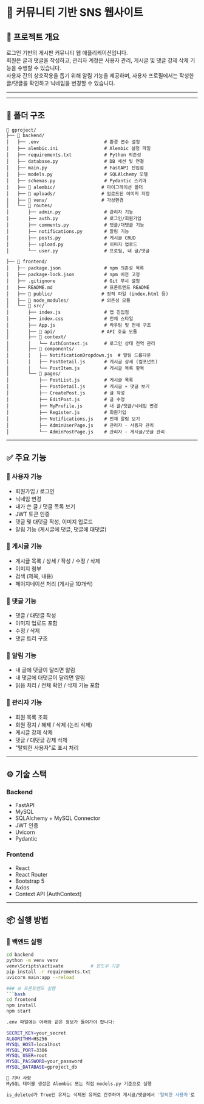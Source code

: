 # 📌 커뮤니티 기반 SNS 웹사이트

## 📖 프로젝트 개요

로그인 기반의 게시판 커뮤니티 웹 애플리케이션입니다.  
회원은 글과 댓글을 작성하고, 관리자 계정은 사용자 관리, 게시글 및 댓글 강제 삭제 기능을 수행할 수 있습니다.  
사용자 간의 상호작용을 돕기 위해 알림 기능을 제공하며, 사용자 프로필에서는 작성한 글/댓글을 확인하고 닉네임을 변경할 수 있습니다.

---


---

## 📁 폴더 구조

```
📁 gproject/
├── 📁 backend/
│   ├── .env                        # 환경 변수 설정
│   ├── alembic.ini                 # Alembic 설정 파일
│   ├── requirements.txt            # Python 의존성
│   ├── database.py                 # DB 세션 및 연결
│   ├── main.py                     # FastAPI 진입점
│   ├── models.py                   # SQLAlchemy 모델
│   ├── schemas.py                  # Pydantic 스키마
│   ├── 📁 alembic/                 # 마이그레이션 폴더
│   ├── 📁 uploads/                 # 업로드된 이미지 저장
│   ├── 📁 venv/                    # 가상환경
│   └── 📁 routes/
│       ├── admin.py                # 관리자 기능
│       ├── auth.py                 # 로그인/회원가입
│       ├── comments.py             # 댓글/대댓글 기능
│       ├── notifications.py        # 알림 기능
│       ├── posts.py                # 게시글 CRUD
│       ├── upload.py               # 이미지 업로드
│       └── user.py                 # 프로필, 내 글/댓글

├── 📁 frontend/
│   ├── package.json                # npm 의존성 목록
│   ├── package-lock.json           # npm 버전 고정
│   ├── .gitignore                  # Git 무시 설정
│   ├── README.md                   # 프론트엔드 README
│   ├── 📁 public/                  # 정적 파일 (index.html 등)
│   ├── 📁 node_modules/            # 의존성 모듈
│   └── 📁 src/
│       ├── index.js                # 앱 진입점
│       ├── index.css               # 전체 스타일
│       ├── App.js                  # 라우팅 및 전체 구조
│       ├── 📁 api/                 # API 호출 모듈
│       ├── 📁 context/
│       │   └── AuthContext.js      # 로그인 상태 전역 관리
│       ├── 📁 components/
│       │   ├── NotificationDropdown.js  # 알림 드롭다운
│       │   ├── PostDetail.js       # 게시글 상세 (컴포넌트)
│       │   └── PostItem.js         # 게시글 목록 항목
│       └── 📁 pages/
│           ├── PostList.js         # 게시글 목록
│           ├── PostDetail.js       # 게시글 + 댓글 보기
│           ├── CreatePost.js       # 글 작성
│           ├── EditPost.js         # 글 수정
│           ├── MyProfile.js        # 내 글/댓글/닉네임 변경
│           ├── Register.js         # 회원가입
│           ├── Notifications.js    # 전체 알림 보기
│           ├── AdminUserPage.js    # 관리자 - 사용자 관리
│           └── AdminPostPage.js    # 관리자 - 게시글/댓글 관리
```


---

## ✅ 주요 기능

### 👤 사용자 기능

- 회원가입 / 로그인
- 닉네임 변경
- 내가 쓴 글 / 댓글 목록 보기
- JWT 토큰 인증
- 댓글 및 대댓글 작성, 이미지 업로드
- 알림 기능 (게시글에 댓글, 댓글에 대댓글)

### 📝 게시글 기능

- 게시글 목록 / 상세 / 작성 / 수정 / 삭제
- 이미지 첨부
- 검색 (제목, 내용)
- 페이지네이션 처리 (게시글 10개씩)

### 💬 댓글 기능

- 댓글 / 대댓글 작성
- 이미지 업로드 포함
- 수정 / 삭제
- 댓글 트리 구조

### 📢 알림 기능

- 내 글에 댓글이 달리면 알림
- 내 댓글에 대댓글이 달리면 알림
- 읽음 처리 / 전체 확인 / 삭제 기능 포함

### 🔐 관리자 기능

- 회원 목록 조회
- 회원 정지 / 해제 / 삭제 (논리 삭제)
- 게시글 강제 삭제
- 댓글 / 대댓글 강제 삭제
- "탈퇴한 사용자"로 표시 처리

---

## ⚙️ 기술 스택

### Backend
- FastAPI
- MySQL
- SQLAlchemy + MySQL Connector
- JWT 인증
- Uvicorn
- Pydantic

### Frontend
- React
- React Router
- Bootstrap 5
- Axios
- Context API (AuthContext)

---

## 📦 실행 방법

### 🔧 백엔드 실행

```bash
cd backend
python -m venv venv
venv\Scripts\activate          # 윈도우 기준
pip install -r requirements.txt
uvicorn main:app --reload

### 🌐 프론트엔드 실행
```bash
cd frontend
npm install
npm start

.env 파일에는 아래와 같은 정보가 들어가야 합니다:

SECRET_KEY=your_secret
ALGORITHM=HS256
MYSQL_HOST=localhost
MYSQL_PORT=3306
MYSQL_USER=root
MYSQL_PASSWORD=your_password
MYSQL_DATABASE=gproject_db

📝 기타 사항
MySQL 테이블 생성은 Alembic 또는 직접 models.py 기준으로 실행

is_deleted가 True인 유저는 삭제된 유저로 간주하며 게시글/댓글에서 '탈퇴한 사용자'로 표시됨
